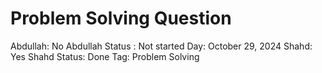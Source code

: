 # Problem Solving Question

Abdullah: No
Abdullah Status : Not started
Day: October 29, 2024
Shahd: Yes
Shahd Status: Done
Tag: Problem Solving